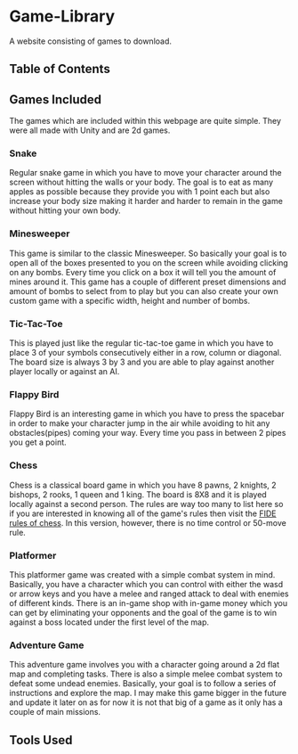# Game-Library
A website consisting of games to download.

## Table of Contents

## Games Included
The games which are included within this webpage are quite simple. They were all made with Unity and are 2d games.

### Snake
Regular snake game in which you have to move your character around the screen without hitting the walls or your body. The goal is to eat as many apples as possible because they provide you with 1 point each but also increase your body size making it harder and harder to remain in the game without hitting your own body.

### Minesweeper
This game is similar to the classic Minesweeper. So basically your goal is to open all of the boxes presented to you on the screen while avoiding clicking on any bombs. Every time you click on a box it will tell you the amount of mines around it. This game has a couple of different preset dimensions and amount of bombs to select from to play but you can also create your own custom game with a specific width, height and number of bombs.

### Tic-Tac-Toe
This is played just like the regular tic-tac-toe game in which you have to place 3 of your symbols consecutively either in a row, column or diagonal. The board size is always 3 by 3 and you are able to play against another player locally or against an AI.

### Flappy Bird
Flappy Bird is an interesting game in which you have to press the spacebar in order to make your character jump in the air while avoiding to hit any obstacles(pipes) coming your way. Every time you pass in between 2 pipes you get a point.

### Chess
Chess is a classical board game in which you have 8 pawns, 2 knights, 2 bishops, 2 rooks, 1 queen and 1 king. The board is 8X8 and it is played locally against a second person. The rules are way too many to list here so if you are interested in knowing all of the game's rules then visit the [FIDE rules of chess](https://www.fide.com/FIDE/handbook/LawsOfChess.pdf). In this version, however, there is no time control or 50-move rule.

### Platformer
This platformer game was created with a simple combat system in mind. Basically, you have a character which you can control with either the wasd or arrow keys and you have a melee and ranged attack to deal with enemies of different kinds. There is an in-game shop with in-game money which you can get by eliminating your opponents and the goal of the game is to win against a boss located under the first level of the map.

### Adventure Game
This adventure game involves you with a character going around a 2d flat map and completing tasks. There is also a simple melee combat system to defeat some undead enemies. Basically, your goal is to follow a series of instructions and explore the map. I may make this game bigger in the future and update it later on as for now it is not that big of a game as it only has a couple of main missions.

## Tools Used
